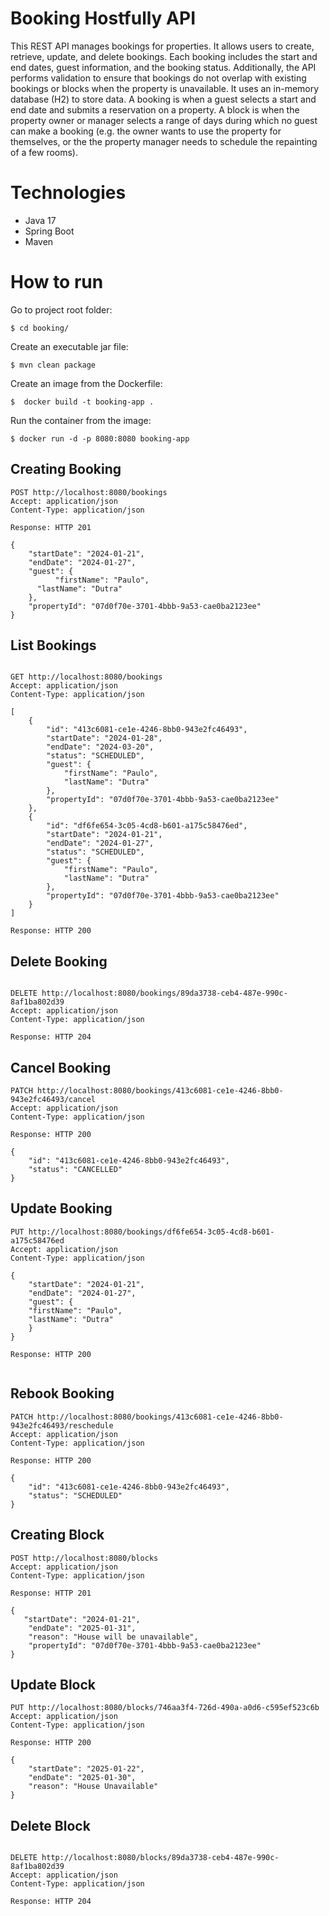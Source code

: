 # Booking Hostfully API

This REST API manages bookings for properties. It allows users to create, retrieve, update, and delete bookings. Each booking includes the start and end dates, guest information, and the booking status. Additionally, the API performs validation to ensure that bookings do not overlap with existing bookings or blocks when the property is unavailable.
It uses an in-memory database (H2) to store data.
A booking is when a guest selects a start and end date and submits a reservation on a
property.
A block is when the property owner or manager selects a range of days during which no
guest can make a booking (e.g. the owner wants to use the property for themselves, or the
the property manager needs to schedule the repainting of a few rooms).

# Technologies 

* Java 17
* Spring Boot
* Maven

# How to run 

Go to project root folder: 

```
$ cd booking/
```

Create an executable jar file:

```
$ mvn clean package
```

Create an image from the Dockerfile:

```
$  docker build -t booking-app .
```

Run the container from the image:

```
$ docker run -d -p 8080:8080 booking-app
```

## Creating Booking
```
POST http://localhost:8080/bookings
Accept: application/json
Content-Type: application/json

Response: HTTP 201

{
	"startDate": "2024-01-21",
	"endDate": "2024-01-27",
	"guest": {
          "firstName": "Paulo",
	  "lastName": "Dutra"
	},
    "propertyId": "07d0f70e-3701-4bbb-9a53-cae0ba2123ee"
}

```

## List Bookings

```

GET http://localhost:8080/bookings
Accept: application/json
Content-Type: application/json

[
    {
        "id": "413c6081-ce1e-4246-8bb0-943e2fc46493",
        "startDate": "2024-01-28",
        "endDate": "2024-03-20",
        "status": "SCHEDULED",
        "guest": {
            "firstName": "Paulo",
            "lastName": "Dutra"
        },
        "propertyId": "07d0f70e-3701-4bbb-9a53-cae0ba2123ee"
    },
    {
        "id": "df6fe654-3c05-4cd8-b601-a175c58476ed",
        "startDate": "2024-01-21",
        "endDate": "2024-01-27",
        "status": "SCHEDULED",
        "guest": {
            "firstName": "Paulo",
            "lastName": "Dutra"
        },
        "propertyId": "07d0f70e-3701-4bbb-9a53-cae0ba2123ee"
    }
]

Response: HTTP 200

```

## Delete Booking

```

DELETE http://localhost:8080/bookings/89da3738-ceb4-487e-990c-8af1ba802d39
Accept: application/json
Content-Type: application/json

Response: HTTP 204 

```

## Cancel Booking

```
PATCH http://localhost:8080/bookings/413c6081-ce1e-4246-8bb0-943e2fc46493/cancel
Accept: application/json
Content-Type: application/json

Response: HTTP 200

{
    "id": "413c6081-ce1e-4246-8bb0-943e2fc46493",
    "status": "CANCELLED"
}

```

## Update Booking
```
PUT http://localhost:8080/bookings/df6fe654-3c05-4cd8-b601-a175c58476ed
Accept: application/json
Content-Type: application/json

{
    "startDate": "2024-01-21",
    "endDate": "2024-01-27",
    "guest": {
	"firstName": "Paulo",
	"lastName": "Dutra"
    }
}

Response: HTTP 200


```
## Rebook Booking

```
PATCH http://localhost:8080/bookings/413c6081-ce1e-4246-8bb0-943e2fc46493/reschedule
Accept: application/json
Content-Type: application/json

Response: HTTP 200

{
    "id": "413c6081-ce1e-4246-8bb0-943e2fc46493",
    "status": "SCHEDULED"
}

```

## Creating Block
```
POST http://localhost:8080/blocks
Accept: application/json
Content-Type: application/json

Response: HTTP 201

{
   "startDate": "2024-01-21",
    "endDate": "2025-01-31",
    "reason": "House will be unavailable",
    "propertyId": "07d0f70e-3701-4bbb-9a53-cae0ba2123ee"
}

```
## Update Block
```
PUT http://localhost:8080/blocks/746aa3f4-726d-490a-a0d6-c595ef523c6b
Accept: application/json
Content-Type: application/json

Response: HTTP 200

{
    "startDate": "2025-01-22",
    "endDate": "2025-01-30",
    "reason": "House Unavailable"
}

```

## Delete Block

```

DELETE http://localhost:8080/blocks/89da3738-ceb4-487e-990c-8af1ba802d39
Accept: application/json
Content-Type: application/json

Response: HTTP 204 

```
